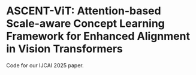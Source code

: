 # ASCENT-ViT: Attention-based Scale-aware Concept Learning Framework for Enhanced Alignment in Vision Transformers

Code for our IJCAI 2025 paper.
